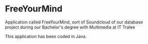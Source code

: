 # FreeYourMind
Application called FreeYourMind, sort of Soundcloud of our database project during our Bachelor's degree with Multimedia at IT Tralee

This application has been coded in Java.

